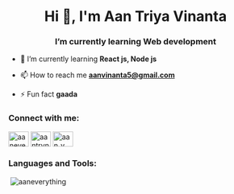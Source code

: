 <h1 align="center">Hi 👋, I'm Aan Triya Vinanta</h1>
<h3 align="center">I’m currently learning Web development</h3>

- 🌱 I’m currently learning **React js, Node js**

- 📫 How to reach me **aanvinanta5@gmail.com**

- ⚡ Fun fact **gaada**

<h3 align="left">Connect with me:</h3>
<p align="left">
<a href="https://twitter.com/aaneverything" target="blank"><img align="center" src="https://raw.githubusercontent.com/rahuldkjain/github-profile-readme-generator/master/src/images/icons/Social/twitter.svg" alt="aaneverything" height="30" width="40" /></a>
<a href="https://instagram.com/aantrvnnta.js" target="blank"><img align="center" src="https://raw.githubusercontent.com/rahuldkjain/github-profile-readme-generator/master/src/images/icons/Social/instagram.svg" alt="aantrvnnta.js" height="30" width="40" /></a>
<a href="https://www.leetcode.com/aan_v" target="blank"><img align="center" src="https://raw.githubusercontent.com/rahuldkjain/github-profile-readme-generator/master/src/images/icons/Social/leet-code.svg" alt="aan_v" height="30" width="40" /></a>
</p>

<h3 align="left">Languages and Tools:</h3>

<p>&nbsp;<img align="center" src="https://github-readme-stats.vercel.app/api?username=aaneverything&show_icons=true&locale=en" alt="aaneverything" /></p>

